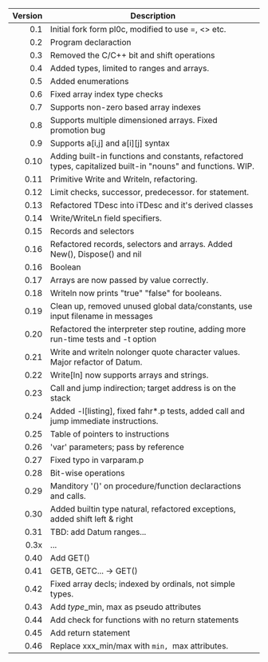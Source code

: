 Version | Description
-------: | --------------
  0.1   | Initial fork form pl0c, modified to use =, <> etc.
  0.2   | Program declaraction
  0.3   | Removed the C/C++ bit and shift operations
  0.4   | Added types, limited to ranges and arrays.
  0.5   | Added enumerations
  0.6   | Fixed array index type checks
  0.7   | Supports non-zero based array indexes
  0.8   | Supports multiple dimensioned arrays. Fixed promotion bug
  0.9   | Supports a[i,j] and a[i][j] syntax
 0.10   | Adding built-in functions and constants, refactored types, capitalized built-in "nouns" and functions. WIP.
 0.11   | Primitive Write and Writeln, refactoring.
 0.12   | Limit checks, successor, predecessor. for statement.
 0.13   | Refactored TDesc into iTDesc and it's derived classes
 0.14   | Write/WriteLn field specifiers.
 0.15   | Records and selectors
 0.16   | Refactored records, selectors and arrays. Added New(), Dispose() and nil
 0.16   | Boolean
 0.17	| Arrays are now passed by value correctly.
 0.18	| Writeln now prints "true" "false" for booleans.
 0.19   | Clean up, removed unused global data/constants, use input filename in messages
 0.20	| Refactored the interpreter step routine, adding more run-time tests and -t option
 0.21   | Write and writeln nolonger quote character values. Major refactor of Datum.
 0.22   | Write[ln] now supports arrays and strings.
 0.23   | Call and jump indirection; target address is on the stack
 0.24	| Added -l[listing], fixed fahr*.p tests, added call and jump immediate instructions.
 0.25	| Table of pointers to instructions
 0.26   | 'var' parameters; pass by reference
 0.27	| Fixed typo in varparam.p
 0.28	| Bit-wise operations
 0.29	| Manditory '()' on procedure/function declaractions and calls.
 0.30	| Added builtin type natural, refactored exceptions, added shift left & right
 0.31	| TBD: add Datum ranges...
 0.3x   | ...
 0.40   | Add GET()
 0.41   | GETB, GETC... -> GET()
 0.42   | Fixed array decls; indexed by ordinals, not simple types.
 0.43   | Add *type*_min, max as pseudo attributes
 0.44   | Add check for functions with no return statements
 0.45   | Add return statement
 0.46   | Replace xxx_min/max with `min, `max attributes.
